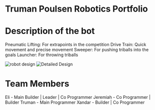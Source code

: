# Truman Poulsen Robotics Portfolio

# Description of the bot
Pneumatic Lifting: For extrapoints in the competition
Drive Train: Quick movement and precise movement
Sweeper: For pushing triballs into the goals
Launcher: For throwing triballs

![robot design](https://github.com/TrumanPoulsen1/Roboticportfolio4B/assets/142936603/6590be24-9873-41e7-bb85-c323e81dc9ef)
![Detailed Design](https://github.com/TrumanPoulsen1/Roboticportfolio4B/assets/142936603/0ba416c4-8526-4b7e-b711-532facd71560)


# Team Members
Eli - Main Builder | Leader | Co Programmer
Jeremiah - Co Programmer | Builder
Truman - Main Programmer
Xandar - Builder | Co Programmer
